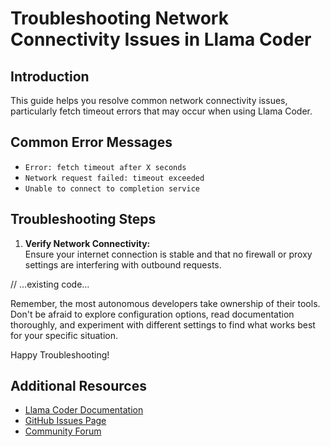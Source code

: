 # Troubleshooting Network Connectivity Issues in Llama Coder

## Introduction
This guide helps you resolve common network connectivity issues, particularly fetch timeout errors that may occur when using Llama Coder.

## Common Error Messages
- `Error: fetch timeout after X seconds`
- `Network request failed: timeout exceeded`
- `Unable to connect to completion service`

## Troubleshooting Steps

1. **Verify Network Connectivity:**  
   Ensure your internet connection is stable and that no firewall or proxy settings are interfering with outbound requests.

// ...existing code...

Remember, the most autonomous developers take ownership of their tools. Don't be afraid to explore configuration options, read documentation thoroughly, and experiment with different settings to find what works best for your specific situation.

Happy Troubleshooting!

## Additional Resources
- [Llama Coder Documentation](https://github.com/user/llama-coder/docs)
- [GitHub Issues Page](https://github.com/user/llama-coder/issues)
- [Community Forum](https://your-forum-url.com)
